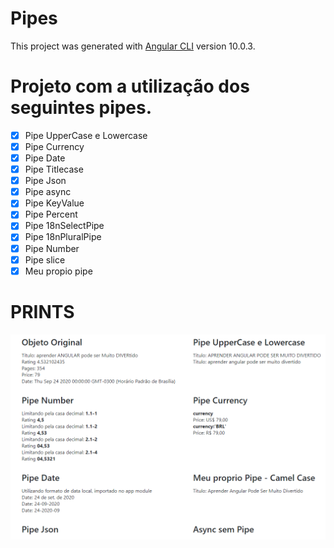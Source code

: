 # Pipes

This project was generated with [Angular CLI](https://github.com/angular/angular-cli) version 10.0.3.

# Projeto com a utilização dos seguintes pipes.

- [x] Pipe UpperCase e Lowercase
- [x] Pipe Currency
- [x] Pipe Date
- [x] Pipe Titlecase
- [x] Pipe Json
- [x] Pipe async
- [x] Pipe KeyValue
- [x] Pipe Percent
- [x] Pipe 18nSelectPipe
- [x] Pipe 18nPluralPipe
- [x] Pipe Number
- [x] Pipe slice
- [x] Meu propio pipe

# PRINTS 

![Tela inicial projeto pipe](../images/01.png)
